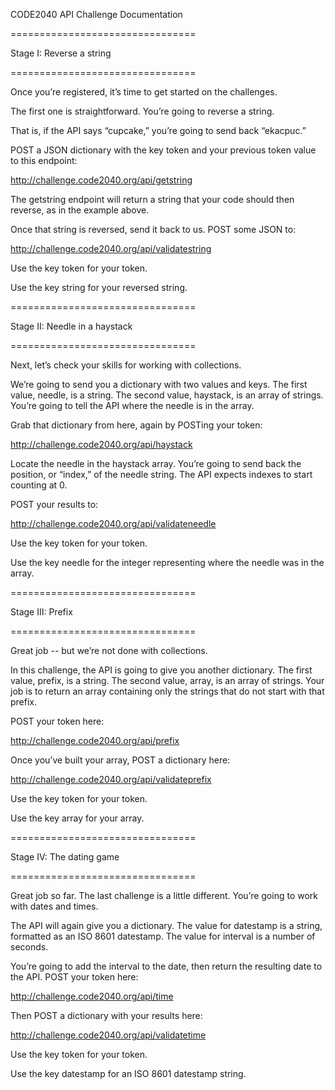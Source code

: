 CODE2040 API Challenge Documentation

================================

Stage I: Reverse a string

================================


Once you’re registered, it’s time to get started on the challenges.


The first one is straightforward. You’re going to reverse a string.


That is, if the API says “cupcake,” you’re going to send back “ekacpuc.”


POST a JSON dictionary with the key token and your previous token value to this endpoint:


http://challenge.code2040.org/api/getstring


The getstring endpoint will return a string that your code should then reverse, as in the example above.


Once that string is reversed, send it back to us. POST some JSON to:


http://challenge.code2040.org/api/validatestring


Use the key token for your token.

Use the key string for your reversed string.



================================

Stage II: Needle in a haystack

================================


Next, let’s check your skills for working with collections.


We’re going to send you a dictionary with two values and keys. The first value, needle, is a string. The second value, haystack, is an array of strings. You’re going to tell the API where the needle is in the array.


Grab that dictionary from here, again by POSTing your token:


http://challenge.code2040.org/api/haystack


Locate the needle in the haystack array. You’re going to send back the position, or “index,” of the needle string. The API expects indexes to start counting at 0.


POST your results to:


http://challenge.code2040.org/api/validateneedle


Use the key token for your token.

Use the key needle for the integer representing where the needle was in the array.


================================

Stage III: Prefix

================================


Great job -- but we’re not done with collections.


In this challenge, the API is going to give you another dictionary. The first value, prefix, is a string. The second value, array, is an array of strings. Your job is to return an array containing only the strings that do not start with that prefix.


POST your token here:


http://challenge.code2040.org/api/prefix


Once you’ve built your array, POST a dictionary here:


http://challenge.code2040.org/api/validateprefix


Use the key token for your token.

Use the key array for your array.


================================

Stage IV: The dating game

================================


Great job so far. The last challenge is a little different. You’re going to work with dates and times.


The API will again give you a dictionary. The value for datestamp is a string, formatted as an ISO 8601 datestamp. The value for interval is a number of seconds.


You’re going to add the interval to the date, then return the resulting date to the API. POST your token here:


http://challenge.code2040.org/api/time


Then POST a dictionary with your results here:


http://challenge.code2040.org/api/validatetime


Use the key token for your token.

Use the key datestamp for an ISO 8601 datestamp string.



